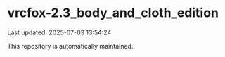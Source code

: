 # vrcfox-2.3_body_and_cloth_edition

Last updated: 2025-07-03 13:54:24

This repository is automatically maintained.
